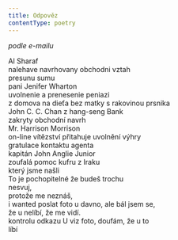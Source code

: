 ```yaml
---
title: Odpověz
contentType: poetry
---
```


<section>

_podle e-mailu_

Al Sharaf  
nalehave navrhovany obchodni vztah  
presunu sumu  
pani Jenifer Wharton  
uvolnenie a prenesenie peniazi  
z domova na dieťa bez matky s rakovinou prsnika  
John C. C. Chan z hang-seng Bank  
zakryty obchodní navrh  
Mr. Harrison Morrison  
on-line vítězství přitahuje uvolnění výhry  
gratulace kontaktu agenta  
kapitán John Anglie Junior  
zoufalá pomoc kufru z Iraku  
který jsme našli  
To je pochopitelné že budeš trochu  
nesvuj,  
protože me neznáš,  
i wanted poslat foto u davno, ale bál jsem se,  
že u nelíbí, že me vidí.  
kontrolu odkazu U viz foto, doufám, že u to  
líbí

</section>
